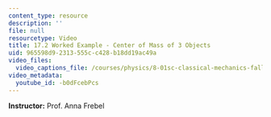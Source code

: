 ```yaml
---
content_type: resource
description: ''
file: null
resourcetype: Video
title: 17.2 Worked Example - Center of Mass of 3 Objects
uid: 965598d9-2313-555c-c428-b18dd19ac49a
video_files:
  video_captions_file: /courses/physics/8-01sc-classical-mechanics-fall-2016/week-5-momentum-and-impulse/17.2-worked-example-center-of-mass-of-3-objects/17.2-worked-example-center-of-mass-of-3-objects/-b0dFcebPcs.vtt
video_metadata:
  youtube_id: -b0dFcebPcs
---
```


**Instructor:** Prof. Anna Frebel